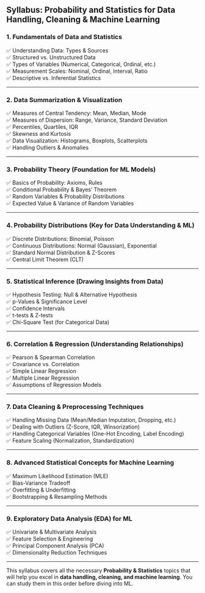 
## **Syllabus: Probability and Statistics for Data Handling, Cleaning & Machine Learning**

### **1. Fundamentals of Data and Statistics**  
✅ Understanding Data: Types & Sources  
✅ Structured vs. Unstructured Data  
✅ Types of Variables (Numerical, Categorical, Ordinal, etc.)  
✅ Measurement Scales: Nominal, Ordinal, Interval, Ratio  
✅ Descriptive vs. Inferential Statistics  

---

### **2. Data Summarization & Visualization**  
✅ Measures of Central Tendency: Mean, Median, Mode  
✅ Measures of Dispersion: Range, Variance, Standard Deviation  
✅ Percentiles, Quartiles, IQR  
✅ Skewness and Kurtosis  
✅ Data Visualization: Histograms, Boxplots, Scatterplots  
✅ Handling Outliers & Anomalies  

---

### **3. Probability Theory (Foundation for ML Models)**  
✅ Basics of Probability: Axioms, Rules  
✅ Conditional Probability & Bayes’ Theorem  
✅ Random Variables & Probability Distributions  
✅ Expected Value & Variance of Random Variables  

---

### **4. Probability Distributions (Key for Data Understanding & ML)**  
✅ Discrete Distributions: Binomial, Poisson  
✅ Continuous Distributions: Normal (Gaussian), Exponential  
✅ Standard Normal Distribution & Z-Scores  
✅ Central Limit Theorem (CLT)  

---

### **5. Statistical Inference (Drawing Insights from Data)**  
✅ Hypothesis Testing: Null & Alternative Hypothesis  
✅ p-Values & Significance Level  
✅ Confidence Intervals  
✅ t-tests & Z-tests  
✅ Chi-Square Test (for Categorical Data)  

---

### **6. Correlation & Regression (Understanding Relationships)**  
✅ Pearson & Spearman Correlation  
✅ Covariance vs. Correlation  
✅ Simple Linear Regression  
✅ Multiple Linear Regression  
✅ Assumptions of Regression Models  

---

### **7. Data Cleaning & Preprocessing Techniques**  
✅ Handling Missing Data (Mean/Median Imputation, Dropping, etc.)  
✅ Dealing with Outliers (Z-Score, IQR, Winsorization)  
✅ Handling Categorical Variables (One-Hot Encoding, Label Encoding)  
✅ Feature Scaling (Normalization, Standardization)  

---

### **8. Advanced Statistical Concepts for Machine Learning**  
✅ Maximum Likelihood Estimation (MLE)  
✅ Bias-Variance Tradeoff  
✅ Overfitting & Underfitting  
✅ Bootstrapping & Resampling Methods  

---

### **9. Exploratory Data Analysis (EDA) for ML**  
✅ Univariate & Multivariate Analysis  
✅ Feature Selection & Engineering  
✅ Principal Component Analysis (PCA)  
✅ Dimensionality Reduction Techniques  

---

This syllabus covers all the necessary **Probability & Statistics** topics that will help you excel in **data handling, cleaning, and machine learning**. You can study them in this order before diving into ML.


